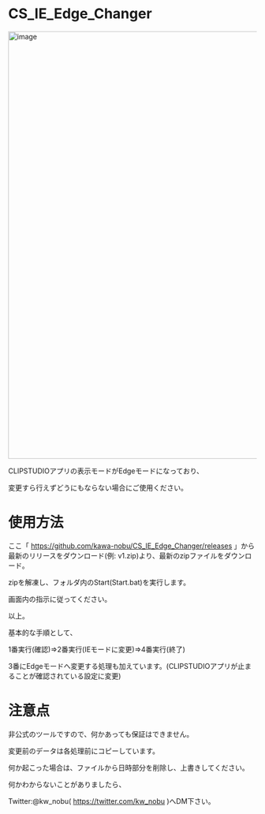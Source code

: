 # CS_IE_Edge_Changer
<img width="867" alt="image" src="https://user-images.githubusercontent.com/44832116/212723840-0bbe3a98-d483-4cc8-8b59-2e94dd75cc96.png">

CLIPSTUDIOアプリの表示モードがEdgeモードになっており、

変更すら行えずどうにもならない場合にご使用ください。

# 使用方法

ここ「 https://github.com/kawa-nobu/CS_IE_Edge_Changer/releases 」から最新のリリースをダウンロード(例: v1.zip)より、最新のzipファイルをダウンロード。

zipを解凍し、フォルダ内のStart(Start.bat)を実行します。

画面内の指示に従ってください。

以上。

基本的な手順として、

1番実行(確認)=>2番実行(IEモードに変更)=>4番実行(終了)

3番にEdgeモードへ変更する処理も加えています。(CLIPSTUDIOアプリが止まることが確認されている設定に変更)

# 注意点
非公式のツールですので、何かあっても保証はできません。

変更前のデータは各処理前にコピーしています。

何か起こった場合は、ファイルから日時部分を削除し、上書きしてください。

何かわからないことがありましたら、

Twitter:@kw_nobu( https://twitter.com/kw_nobu )へDM下さい。
